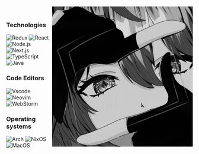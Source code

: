 <div align="center">

<img align="right" src="meow.jpg" width="380px" height="380px"><br>

<div align="left">
  
### Technologies
![Redux](https://img.shields.io/badge/Redux%20-B2BEB5?style=for-the-badge&logo=redux&logoColor=000000)
![React](https://img.shields.io/badge/React%20-B2BEB5?style=for-the-badge&logo=react&logoColor=000000)
![Node.js](https://img.shields.io/badge/Node.js%20-B2BEB5?style=for-the-badge&logo=node.js&logoColor=000000)<br>
![Next.js](https://img.shields.io/badge/Next.js%20-B2BEB5?style=for-the-badge&logo=next.js&logoColor=000000)
![TypeScript](https://img.shields.io/badge/Typescript%20-B2BEB5?style=for-the-badge&logo=typescript&logoColor=000000)
![Java](https://img.shields.io/badge/Java%20-B2BEB5?style=for-the-badge&logo=openJDK&logoColor=000000)

### Code Editors  
![Vscode](https://img.shields.io/badge/%20Vscode-B2BEB5?style=for-the-badge&logo=vscodium&logoColor=000000)
![Neovim](https://img.shields.io/badge/%20Neovim-B2BEB5?style=for-the-badge&logo=neovim&logoColor=000000)
![WebStorm](https://img.shields.io/badge/%20WebStorm-B2BEB5?style=for-the-badge&logo=webstorm&logoColor=000000)


### Operating systems
![Arch](https://img.shields.io/badge/Arch%20-B2BEB5?style=for-the-badge&logo=arch-linux&logoColor=000000)
![NixOS](https://img.shields.io/badge/NixOS%20-B2BEB5?style=for-the-badge&logo=nixos&logoColor=000000)
![MacOS](https://img.shields.io/badge/MacOS%20-B2BEB5?style=for-the-badge&logo=macos&logoColor=000000)
</div>
